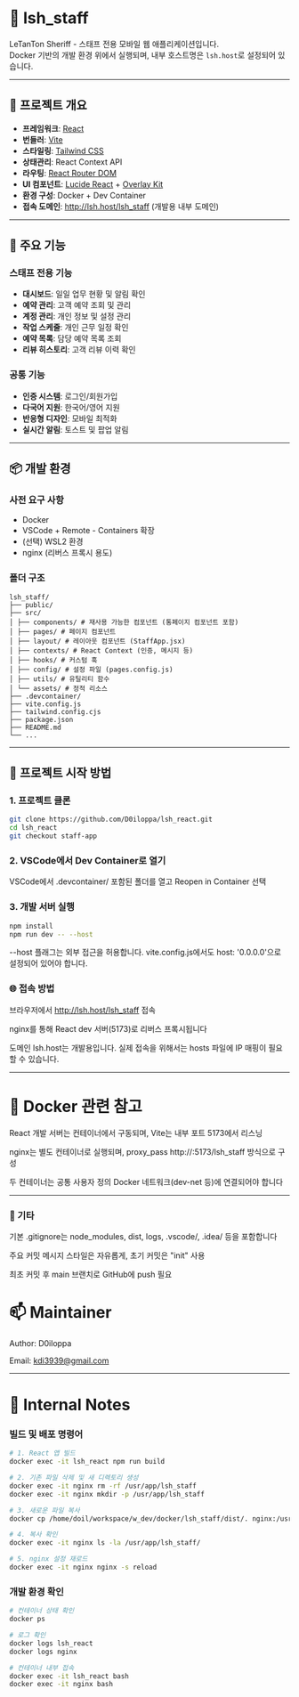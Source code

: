 # 📱 lsh_staff

LeTanTon Sheriff - 스태프 전용 모바일 웹 애플리케이션입니다.  
Docker 기반의 개발 환경 위에서 실행되며, 내부 호스트명은 `lsh.host`로 설정되어 있습니다.

---

## 🧱 프로젝트 개요

- **프레임워크**: [React](https://react.dev/)
- **번들러**: [Vite](https://vitejs.dev/)
- **스타일링**: [Tailwind CSS](https://tailwindcss.com/)
- **상태관리**: React Context API
- **라우팅**: [React Router DOM](https://reactrouter.com/)
- **UI 컴포넌트**: [Lucide React](https://lucide.dev/) + [Overlay Kit](https://overlay-kit.com/)
- **환경 구성**: Docker + Dev Container
- **접속 도메인**: http://lsh.host/lsh_staff (개발용 내부 도메인)

---

## 🎯 주요 기능

### 스태프 전용 기능
- **대시보드**: 일일 업무 현황 및 알림 확인
- **예약 관리**: 고객 예약 조회 및 관리
- **계정 관리**: 개인 정보 및 설정 관리
- **작업 스케줄**: 개인 근무 일정 확인
- **예약 목록**: 담당 예약 목록 조회
- **리뷰 히스토리**: 고객 리뷰 이력 확인

### 공통 기능
- **인증 시스템**: 로그인/회원가입
- **다국어 지원**: 한국어/영어 지원
- **반응형 디자인**: 모바일 최적화
- **실시간 알림**: 토스트 및 팝업 알림

---

## 📦 개발 환경

### 사전 요구 사항

- Docker
- VSCode + Remote - Containers 확장
- (선택) WSL2 환경
- nginx (리버스 프록시 용도)


### 폴더 구조
```
lsh_staff/
├── public/
├── src/
│ ├── components/ # 재사용 가능한 컴포넌트 (통페이지 컴포넌트 포함)
│ ├── pages/ # 페이지 컴포넌트
│ ├── layout/ # 레이아웃 컴포넌트 (StaffApp.jsx)
│ ├── contexts/ # React Context (인증, 메시지 등)
│ ├── hooks/ # 커스텀 훅
│ ├── config/ # 설정 파일 (pages.config.js)
│ ├── utils/ # 유틸리티 함수
│ └── assets/ # 정적 리소스
├── .devcontainer/
├── vite.config.js
├── tailwind.config.cjs
├── package.json
├── README.md
└── ...

```

---

## 🚀 프로젝트 시작 방법

### 1. 프로젝트 클론
```bash
git clone https://github.com/D0iloppa/lsh_react.git
cd lsh_react
git checkout staff-app
```

### 2. VSCode에서 Dev Container로 열기

VSCode에서 .devcontainer/ 포함된 폴더를 열고
Reopen in Container 선택

### 3. 개발 서버 실행
```bash
npm install
npm run dev -- --host
```
--host 플래그는 외부 접근을 허용합니다. vite.config.js에서도 host: '0.0.0.0'으로 설정되어 있어야 합니다.

### 🌐 접속 방법
브라우저에서 http://lsh.host/lsh_staff 접속

nginx를 통해 React dev 서버(5173)로 리버스 프록시됩니다

도메인 lsh.host는 개발용입니다. 실제 접속을 위해서는 hosts 파일에 IP 매핑이 필요할 수 있습니다.

---

# 🐳 Docker 관련 참고

React 개발 서버는 컨테이너에서 구동되며, Vite는 내부 포트 5173에서 리스닝

nginx는 별도 컨테이너로 실행되며, proxy_pass http://<react-container>:5173/lsh_staff 방식으로 구성

두 컨테이너는 공통 사용자 정의 Docker 네트워크(dev-net 등)에 연결되어야 합니다

---

### 📌 기타
기본 .gitignore는 node_modules, dist, logs, .vscode/, .idea/ 등을 포함합니다

주요 커밋 메시지 스타일은 자유롭게, 초기 커밋은 "init" 사용

최초 커밋 후 main 브랜치로 GitHub에 push 필요


# 📫 Maintainer
Author: D0iloppa

Email: kdi3939@gmail.com

---




# 🔧 Internal Notes

### 빌드 및 배포 명령어

```bash
# 1. React 앱 빌드
docker exec -it lsh_react npm run build

# 2. 기존 파일 삭제 및 새 디렉토리 생성
docker exec -it nginx rm -rf /usr/app/lsh_staff
docker exec -it nginx mkdir -p /usr/app/lsh_staff

# 3. 새로운 파일 복사
docker cp /home/doil/workspace/w_dev/docker/lsh_staff/dist/. nginx:/usr/app/lsh_staff/

# 4. 복사 확인
docker exec -it nginx ls -la /usr/app/lsh_staff/

# 5. nginx 설정 재로드
docker exec -it nginx nginx -s reload
```

### 개발 환경 확인
```bash
# 컨테이너 상태 확인
docker ps

# 로그 확인
docker logs lsh_react
docker logs nginx

# 컨테이너 내부 접속
docker exec -it lsh_react bash
docker exec -it nginx bash
```